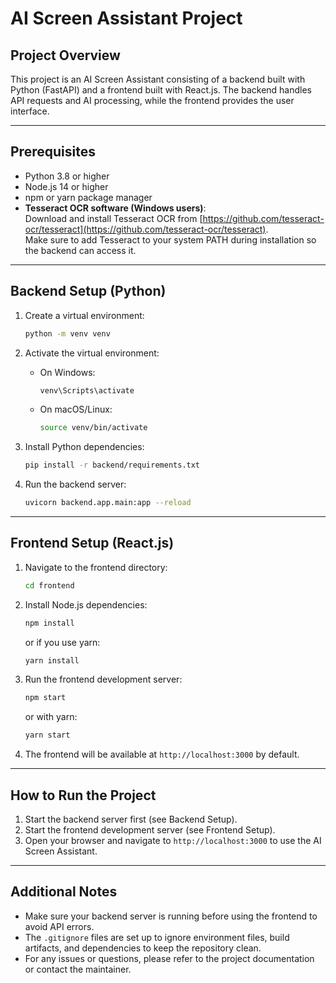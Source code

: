 # AI Screen Assistant Project

## Project Overview
This project is an AI Screen Assistant consisting of a backend built with Python (FastAPI) and a frontend built with React.js. The backend handles API requests and AI processing, while the frontend provides the user interface.

---

## Prerequisites

- Python 3.8 or higher
- Node.js 14 or higher
- npm or yarn package manager
- **Tesseract OCR software (Windows users)**:  
  Download and install Tesseract OCR from [https://github.com/tesseract-ocr/tesseract](https://github.com/tesseract-ocr/tesseract).  
  Make sure to add Tesseract to your system PATH during installation so the backend can access it.
---

## Backend Setup (Python)

1. Create a virtual environment:
   ```bash
   python -m venv venv
   ```

2. Activate the virtual environment:
   - On Windows:
     ```bash
     venv\Scripts\activate
     ```
   - On macOS/Linux:
     ```bash
     source venv/bin/activate
     ```

3. Install Python dependencies:
   ```bash
   pip install -r backend/requirements.txt
   ```

4. Run the backend server:
   ```bash
   uvicorn backend.app.main:app --reload
   ```

---

## Frontend Setup (React.js)

1. Navigate to the frontend directory:
   ```bash
   cd frontend
   ```

2. Install Node.js dependencies:
   ```bash
   npm install
   ```
   or if you use yarn:
   ```bash
   yarn install
   ```

3. Run the frontend development server:
   ```bash
   npm start
   ```
   or with yarn:
   ```bash
   yarn start
   ```

4. The frontend will be available at `http://localhost:3000` by default.

---

## How to Run the Project

1. Start the backend server first (see Backend Setup).
2. Start the frontend development server (see Frontend Setup).
3. Open your browser and navigate to `http://localhost:3000` to use the AI Screen Assistant.

---

## Additional Notes

- Make sure your backend server is running before using the frontend to avoid API errors.
- The `.gitignore` files are set up to ignore environment files, build artifacts, and dependencies to keep the repository clean.
- For any issues or questions, please refer to the project documentation or contact the maintainer.

